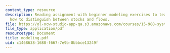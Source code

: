 ```yaml
---
content_type: resource
description: Reading assignment with beginner modeling exercises to teach the reader
  how to distinguish between stocks and flows.
file: https://ol-ocw-studio-app-qa.s3.amazonaws.com/courses/15-988-system-dynamics-self-study-fall-1998-spring-1999/c14686381688f6677e9b8bbbce13249f_modeling.pdf
file_type: application/pdf
resourcetype: Document
title: modeling.pdf
uid: c1468638-1688-f667-7e9b-8bbbce13249f
---
```

